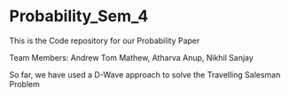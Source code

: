 # Probability_Sem_4
This is the Code repository for our Probability Paper

Team Members: Andrew Tom Mathew, Atharva Anup, Nikhil Sanjay 

So far, we have  used a D-Wave approach to solve the Travelling Salesman Problem
